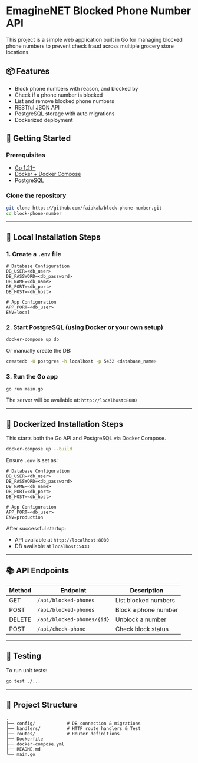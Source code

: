 # EmagineNET Blocked Phone Number API

This project is a simple web application built in Go for managing blocked phone numbers to prevent check fraud across multiple grocery store locations.

## 📦 Features

- Block phone numbers with reason, and blocked by
- Check if a phone number is blocked
- List and remove blocked phone numbers
- RESTful JSON API
- PostgreSQL storage with auto migrations
- Dockerized deployment 

## 🚀 Getting Started

### Prerequisites

- [Go 1.21+](https://golang.org/dl/)
- [Docker + Docker Compose](https://docs.docker.com/compose/)
- PostgreSQL

### Clone the repository

```bash
git clone https://github.com/faiakak/block-phone-number.git
cd block-phone-number
```

---

## 🔧 Local Installation Steps

### 1. Create a `.env` file

```env
# Database Configuration
DB_USER=<db_user>
DB_PASSWORD=<db_password>
DB_NAME=<db_name>
DB_PORT=<db_port>
DB_HOST=<db_host>

# App Configuration
APP_PORT=<db_user>
ENV=local
```

### 2. Start PostgreSQL (using Docker or your own setup)

```bash
docker-compose up db
```

Or manually create the DB:

```bash
createdb -U postgres -h localhost -p 5432 <database_name>
```

### 3. Run the Go app

```bash
go run main.go
```

The server will be available at: `http://localhost:8080`

---

## 🐳 Dockerized Installation Steps

This starts both the Go API and PostgreSQL via Docker Compose.

```bash
docker-compose up --build
```

Ensure `.env` is set as:

```env
# Database Configuration
DB_USER=<db_user>
DB_PASSWORD=<db_password>
DB_NAME=<db_name>
DB_PORT=<db_port>
DB_HOST=<db_host>

# App Configuration
APP_PORT=<db_user>
ENV=production

```

After successful startup:
- API available at `http://localhost:8080`
- DB available at `localhost:5433`

---

## 📚 API Endpoints

| Method | Endpoint              | Description                  |
|--------|-----------------------|------------------------------|
| GET    | `/api/blocked-phones` | List blocked numbers         |
| POST   | `/api/blocked-phones` | Block a phone number         |
| DELETE | `/api/blocked-phones/{id}` | Unblock a number        |
| POST   | `/api/check-phone`    | Check block status           |

---

## 🧪 Testing

To run unit tests:

```bash
go test ./...
```

---

## 📁 Project Structure

```
.
├── config/            # DB connection & migrations
├── handlers/          # HTTP route handlers & Test
├── routes/            # Router definitions
├── Dockerfile
├── docker-compose.yml
├── README.md
└── main.go
```


